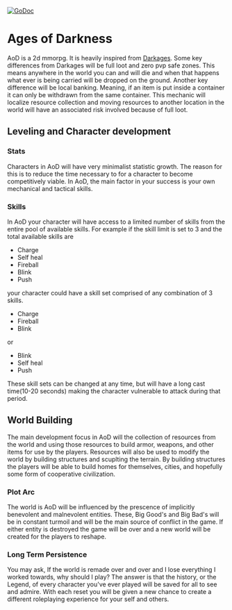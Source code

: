 [![GoDoc](https://godoc.org/github.com/ghthor/aodd?status.svg)](https://godoc.org/github.com/ghthor/aodd)

# Ages of Darkness

AoD is a 2d mmorpg. It is heavily inspired from
[Darkages](http://darkages.com).
Some key differences from Darkages will be full loot and
zero pvp safe zones. This means anywhere in the world
you can and will die and when that happens what ever is being
carried will be dropped on the ground. Another key difference
will be local banking. Meaning, if an item is put inside a container
it can only be withdrawn from the same container. This mechanic
will localize resource collection and moving resources to
another location in the world will have an associated risk
involved because of full loot.

## Leveling and Character development

### Stats

Characters in AoD will have very minimalist statistic
growth. The reason for this is to reduce the time necessary
to for a character to become competitively viable. In AoD,
the main factor in your success is your own mechanical and
tactical skills.

### Skills

In AoD your character will have access to a limited number
of skills from the entire pool of available skills. For example
if the skill limit is set to 3 and the total available skills
are

- Charge
- Self heal
- Fireball
- Blink
- Push

your character could have a skill set comprised of any combination
of 3 skills.

- Charge
- Fireball
- Blink

or

- Blink
- Self heal
- Push

These skill sets can be changed at any time, but will have a long
cast time(10-20 seconds) making the character vulnerable to attack
during that period.

## World Building

The main development focus in AoD will the collection of resources
from the world and using those resources to build armor, weapons,
and other items for use by the players. Resources will also be used
to modify the world by building structures and scuplting the terrain.
By building structures the players will be able to build homes for
themselves, cities, and hopefully some form of cooperative civilization.

### Plot Arc

The world is AoD will be influenced by the prescence of implicitly
benevolent and malnevolent entities. These, Big Good's and Big Bad's
will be in constant turmoil and will be the main source of conflict
in the game. If either entity is destroyed the game will be over and
a new world will be created for the players to reshape.

### Long Term Persistence

You may ask, If the world is remade over and over and I lose everything
I worked towards, why should I play? The answer is that the history,
or the Legend, of every character you've ever played will be saved
for all to see and admire. With each reset you will be given a new
chance to create a different roleplaying experience for your self
and others.
